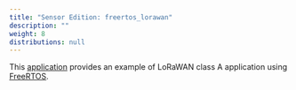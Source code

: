 ```yaml
---
title: "Sensor Edition: freertos_lorawan"
description: ""
weight: 8
distributions: null
---
```


This [application](https://github.com/TheThingsIndustries/generic-node-se/tree/develop/Software/app/freertos_lorawan) provides an example of LoRaWAN class A application using [FreeRTOS](https://docs.aws.amazon.com/freertos/index.html).

